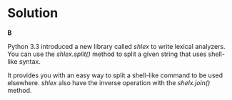 # Solution

**B**

Python 3.3 introduced a new library called *shlex* to write lexical analyzers. You can use the *shlex.split()* method
to split a given string that uses shell-like syntax.

It provides you with an easy way to split a shell-like command to be used elsewhere. *shlex* also have the inverse
operation with the *shelx.join()* method.
